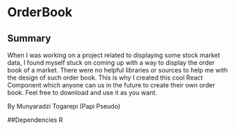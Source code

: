 # OrderBook

## Summary
When I was working on a project related to displaying some stock market data, I found myself stuck on coming up with a way to display the order book of a market. There were no helpful libraries or sources to help me with the design of such order book. This is why I created this cool React Component which anyone can us in the future to create their own order book. Feel free to download and use it as you want.

By Munyaradzi Togarepi (Papi Pseudo)

##Dependencies
R
